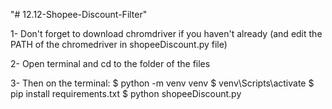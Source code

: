 "# 12.12-Shopee-Discount-Filter" 

1- Don't forget to download chromdriver if you haven't already (and edit the PATH of the chromedriver in shopeeDiscount.py file)

2- Open terminal and cd to the folder of the files

3- Then on the terminal:
  $ python -m venv venv
  $ venv\Scripts\activate
  $ pip install requirements.txt
  $ python shopeeDiscount.py
